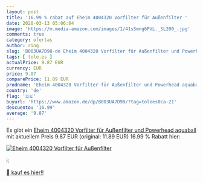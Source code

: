 ```yaml
---
layout: post
title: '16.99 % rabat auf Eheim 4004320 Vorfilter für Außenfilter '
date: 2020-03-13 05:06:04
image: 'https://m.media-amazon.com/images/I/41sSmng6PVL._SL200_.jpg'
comments: true
category: ofertas
author: ring
slug: 'B003UA7D98-de Eheim 4004320 Vorfilter für Außenfilter und Powerhead...'
tags: [ tole.es ]
actualPrice: 9.87 EUR
currency: EUR
price: 9.87
comparePrice: 11.89 EUR
prodname: 'Eheim 4004320 Vorfilter für Außenfilter und Powerhead aquaball'
country: 'de'
flag: '🇩🇪'
buyurl: 'https://www.amazon.de/dp/B003UA7D98/?tag=tolees0ca-21'
descuento: '16.99'
average: '9.87'
---
```


Es gibt ein [Eheim 4004320 Vorfilter für Außenfilter und Powerhead aquaball](https://www.amazon.de/dp/B003UA7D98/?tag=tolees0ca-21) mit aktuellem Preis 9.87 EUR (original: 11.89 EUR) 16.99 % Rabatt hier:

[![Eheim 4004320 Vorfilter für Außenfilter ](https://m.media-amazon.com/images/I/41sSmng6PVL._SL200_.jpg)](https://www.amazon.de/dp/B003UA7D98/?tag=tolees0ca-21)

ℹ️:


[🛒 kauf es hier!!](https://www.amazon.de/dp/B003UA7D98/?tag=tolees0ca-21)
